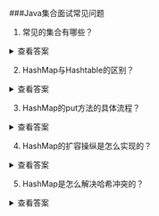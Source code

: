 ###Java集合面试常见问题

1. 常见的集合有哪些？

<details>
  <summary>查看答案</summary>
  <div>
    <p>Collection接口和Map接口是所有集合框架的父接口</p>
    <p>Collection接口主要的子接口有：List和Set</p>
    <p>Map接口的主要实现有：HashMap，Hashtable，LinkedHashMap，TreeMap，ConcurrentHashMap，Properties</p>
    <p>List接口的主要实现有：ArrayList，LinkedList，Vector，Stack</p>
    <p>Set接口的主要实现有：HashSet，TreeSet，LinkedHashSet
  </div>
</details>

2. HashMap与Hashtable的区别？

<details>
	<summary>查看答案</summary>
	<div>
		<table>
			<tr>
				<th>HashMap</th>
				<th>Hashtable</th>
			</tr>
			<tr>
				<td>非同步，线程不安全</td>
				<td>使用了synchronized关键字，线程安全</td>
			</tr>
			<tr>
				<td>允许k-v为null</td>
				<td>不允许k-v为null</td>
			</tr>
			<tr>
				<td>继承AbstractMap类</td>
				<td>继承Dictionary类</td>
			</tr>
		</table>
	</div>
</details>

3. HashMap的put方法的具体流程？

<details>
	<summary>查看答案</summary>
	<link>
	<a href = "https://www.jianshu.com/p/939b8a672070">图片来源</a>
	<img src="../../resources/images/collection/map_put.png" />
</details>

4. HashMap的扩容操纵是怎么实现的？
<details>
	<summary>查看答案</summary>
	<div>
		<p>HashMap的扩容分两种情况</p>
		<ol>
			<li>
			初始化哈希表，采用指定或者默认值方法
			</li>
      <li>
      <p>如果扩容前数组容量超过最大值(2^30)，则不在扩容</p>
			<p>如果没有超过最大值，并且当前容量的两倍也未超过最大值，则扩容为原来的两倍</p>
      </li>
			</ol>
			扩容后将每一个bucket移动到新的bucket当中
	</div>
</details>

5. HashMap是怎么解决哈希冲突的？
<details>
	<summary>查看答案</summary>
	<div>
		<ol>
			<li>什么是哈希？</li>
			<p>Hash，一般翻译为"散列"，也有直译为"哈希"，就是把任意长度的输入通过散列算法变换成固定长度的输出，该输出就是散列值(哈希值)。这种转换是一种压缩映射，不同的输入可能存在相同的输入，所以不可能从散列值来确定唯一的输入值</p>
			<p>所有的散列函数都具有一个特性：根据同一散列函数计算出来的散列值如果不同，那么输入值一定不同，但如果计算出来的散列值相同，输入值不一定相同</p>
			<li>什么是哈希冲突？</li>
			<p>当两个不同的输入通过同一个散列函数计算出相同的哈希值，被称作哈希碰撞(冲突)</p>
			<li>JDK1.8中首先通过两次扰动来降低哈希冲突的概率，然后使用链表法来链接拥有相同的hash值数据，如果链表的长度超过8，则将链表转换为红黑树，来降低遍历的时间复杂度{O(n)>O(logn)}</li>
		</ol>
	</div>
<details>

6. HashMap为什么不直接使用hashCode()处理后的哈希值直接作为table下标？

7. HashMap在JDK1.7和JDK1.8中有哪些不同？

8. 为什么HashMap中String，Integer这样的包装类适合作为Key？

9. ConcurrentHashMap和Hashtable的区别？

10. Java集合的快速失败机制"fail-fast"？

11. ArrayList和Vector区别？
<details>
	<summary>查看答案</summary>
	<div>
		<table>
			<tr>
				<th>ArrayList</th>
				<th>Vector</th>
			</tr>
			<tr>
				<td>非同步</td>
				<td>同步，加了synchronized关键字</td>
			</tr>
			<tr>
				<td>容量扩充规则是（原容量+原容量*2）</td>
				<td>容易扩充规则是2倍原容量</td>
			</tr>
		</table>
	</div>
</details>

12. ArrayList和LinkedList区别？
<details>
	<summary>查看答案</summary>
	<div>
		<table>
			<tr>
				<th>ArrayList</th>
				<th>LinkedList</th>
			</tr>
			<tr>
				<td>底层动态数组</td>
				<td>底层双向链表，实现了List和Deque</td>
			</tr>
			<tr>
				<td>检索效率高，增删效率低</td>
				<td>检索效率低，增删效率高</td>
			</tr>
			<tr>
				<td>动态内存，消耗低</td>
				<td>内存消耗相对高</td>
			</tr>
		</table>
	</div>
</details>

13. HashSet是如何保证数据不可重复的？

14. BlockingQueue是什么？

参考：https://www.jianshu.com/p/939b8a672070


